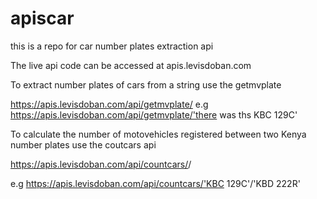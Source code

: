 # apiscar

this is a repo for car number plates extraction api

The live api code can be accessed at apis.levisdoban.com

To extract number plates of cars from a string use the getmvplate

https://apis.levisdoban.com/api/getmvplate/<quoted string with plates>
  e.g
https://apis.levisdoban.com/api/getmvplate/'there was ths KBC 129C'
  
To calculate the number of motovehicles registered between two Kenya number plates use the coutcars api

https://apis.levisdoban.com/api/countcars/<carplate1>/<carplate2>

e.g
https://apis.levisdoban.com/api/countcars/'KBC 129C'/'KBD 222R'
